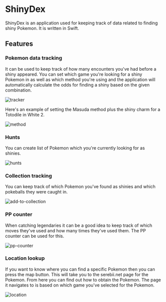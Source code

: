 # ShinyDex
ShinyDex is an application used for keeping track of data related to finding shiny Pokemon. It is written in Swift.

## Features

### Pokemon data tracking
It can be used to keep track of how many encounters you've had before a shiny appeared.
You can set which game you're looking for a shiny Pokemon in as well as which method you're using and the application will automatically calculate the odds for finding a shiny based on the given combination.

![tracker](https://github.com/SebRC/ShinyDex/assets/31308148/3e3a3d73-9fa7-4d12-8d10-bf1fe3242311)


Here's an example of setting the Masuda method plus the shiny charm for a Totodile in White 2.


![method](https://github.com/SebRC/ShinyDex/assets/31308148/ac6c1166-9f42-4cad-a8c8-3014855f3a63)


### Hunts
You can create list of Pokemon which you're currently looking for as shinies.

![hunts](https://github.com/SebRC/ShinyDex/assets/31308148/806fbc5d-cdf7-4abb-9a13-fdcca884b129)


### Collection tracking
You can keep track of which Pokemon you've found as shinies and which pokeballs they were caught in.

![add-to-collection](https://github.com/SebRC/ShinyDex/assets/31308148/3ab10e9f-9d33-49bd-8382-01df6ac8f33a)

### PP counter
When catching legendaries it can be a good idea to keep track of which moves they've used and how many times they've used them. The PP counter can be used for this.

![pp-counter](https://github.com/SebRC/ShinyDex/assets/31308148/60e0f872-38ae-4e8a-aef5-35ab16cbb436)


### Location lookup
If you want to know where you can find a specific Pokemon then you can press the map button. This will take you to the serebii.net page for the Pokemon. From here you can find out how to obtain the Pokemon. The page it navigates to is based on which game you've selected for the Pokemon.


![location](https://github.com/SebRC/ShinyDex/assets/31308148/2568084c-5172-4f61-9caa-4f5310dcb841)

